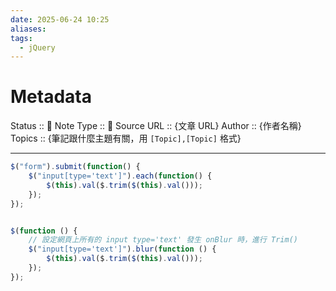 ```yaml
---
date: 2025-06-24 10:25
aliases: 
tags:
  - jQuery
---
```


# Metadata
Status :: 🌱
Note Type :: 📰
Source URL :: {文章 URL}
Author :: {作者名稱}
Topics :: {筆記跟什麼主題有關，用 `[Topic],[Topic]` 格式}

---

```javascript
$("form").submit(function() {
    $("input[type='text']").each(function() {
        $(this).val($.trim($(this).val()));
    });
});


$(function () {    
    // 設定網頁上所有的 input type='text' 發生 onBlur 時，進行 Trim()
    $("input[type='text']").blur(function () {
        $(this).val($.trim($(this).val()));
    });
});
```